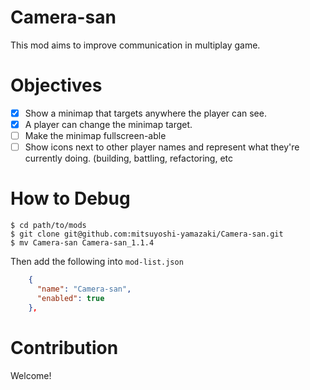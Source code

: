 # Camera-san

This mod aims to improve communication in multiplay game.

# Objectives

- [x] Show a minimap that targets anywhere the player can see.
- [x] A player can change the minimap target.
- [ ] Make the minimap fullscreen-able
- [ ] Show icons next to other player names and represent what they're currently doing. (building, battling, refactoring, etc

# How to Debug

```shell
$ cd path/to/mods
$ git clone git@github.com:mitsuyoshi-yamazaki/Camera-san.git
$ mv Camera-san Camera-san_1.1.4
```

Then add the following into `mod-list.json`

```json
    {
      "name": "Camera-san",
      "enabled": true
    },
```

# Contribution

Welcome!
